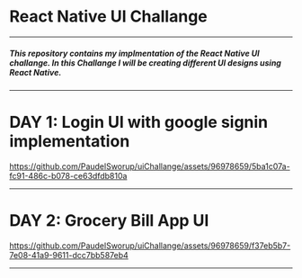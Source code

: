 # React Native UI Challange

<hr/>
<h5>This repository contains my implmentation of the React Native UI challange. In this Challange I will be creating different UI designs using React Native.</h5>
<hr/>

# DAY 1: Login UI with google signin implementation

https://github.com/PaudelSworup/uiChallange/assets/96978659/5ba1c07a-fc91-486c-b078-ce63dfdb810a

<hr/>

# DAY 2: Grocery Bill App UI

https://github.com/PaudelSworup/uiChallange/assets/96978659/f37eb5b7-7e08-41a9-9611-dcc7bb587eb4

<hr/>
